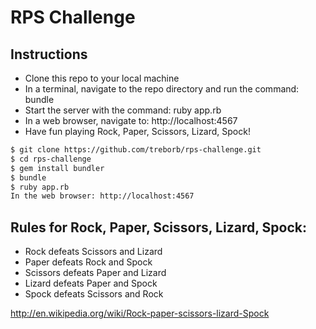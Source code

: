 # RPS Challenge

Instructions
-------

* Clone this repo to your local machine
* In a terminal, navigate to the repo directory and run the command: bundle
* Start the server with the command: ruby app.rb
* In a web browser, navigate to: http://localhost:4567
* Have fun playing Rock, Paper, Scissors, Lizard, Spock!

```sh
$ git clone https://github.com/treborb/rps-challenge.git
$ cd rps-challenge
$ gem install bundler
$ bundle
$ ruby app.rb
In the web browser: http://localhost:4567
```

## Rules for Rock, Paper, Scissors, Lizard, Spock:

* Rock defeats Scissors and Lizard
* Paper defeats Rock and Spock
* Scissors defeats Paper and Lizard
* Lizard defeats Paper and Spock
* Spock defeats Scissors and Rock

http://en.wikipedia.org/wiki/Rock-paper-scissors-lizard-Spock

